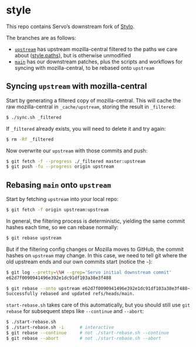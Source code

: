style
=====

This repo contains Servo’s downstream fork of [Stylo](https://searchfox.org/mozilla-central/source/servo).

The branches are as follows:

- [`upstream`](https://github.com/servo/style/tree/upstream) has upstream mozilla-central filtered to the paths we care about ([style.paths](style.paths)), but is otherwise unmodified
- [`main`](https://github.com/servo/style/tree/ci) has our downstream patches, plus the scripts and workflows for syncing with mozilla-central, to be rebased onto `upstream`

## Syncing `upstream` with mozilla-central

Start by generating a filtered copy of mozilla-central. This will cache the raw mozilla-central in `_cache/upstream`, storing the result in `_filtered`:

```sh
$ ./sync.sh _filtered
```

If `_filtered` already exists, you will need to delete it and try again:

```sh
$ rm -Rf _filtered
```

Now overwrite our `upstream` with those commits and push:

```sh
$ git fetch -f --progress ./_filtered master:upstream
$ git push -fu --progress origin upstream
```

## Rebasing `main` onto `upstream`

Start by fetching `upstream` into your local repo:

```sh
$ git fetch -f origin upstream:upstream
```

In general, the filtering process is deterministic, yielding the same commit hashes each time, so we can rebase normally:

```sh
$ git rebase upstream
```

But if the filtering config changes or Mozilla moves to GitHub, the commit hashes on `upstream` may change. In this case, we need to tell git where the old upstream ends and our own commits start (notice the `~`):

```sh
$ git log --pretty=\%H --grep='Servo initial downstream commit'
e62d7f0090941496e392e1dc91df103a38e3f488

$ git rebase --onto upstream e62d7f0090941496e392e1dc91df103a38e3f488~
Successfully rebased and updated refs/heads/main.
```

`start-rebase.sh` takes care of this automatically, but you should still use `git rebase` for subsequent steps like `--continue` and `--abort`:

```sh
$ ./start-rebase.sh
$ ./start-rebase.sh -i      # interactive
$ git rebase --continue     # not ./start-rebase.sh --continue
$ git rebase --abort        # not ./start-rebase.sh --abort
```

